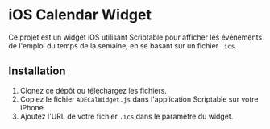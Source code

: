 # iOS Calendar Widget

Ce projet est un widget iOS utilisant Scriptable pour afficher les événements de l'emploi du temps de la semaine, en se basant sur un fichier `.ics`.

## Installation

1. Clonez ce dépôt ou téléchargez les fichiers.
2. Copiez le fichier `ADECalWidget.js` dans l'application Scriptable sur votre iPhone.
3. Ajoutez l'URL de votre fichier `.ics` dans le paramètre du widget.

